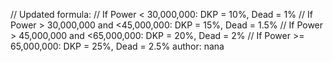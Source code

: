 // Updated formula:
  // If Power < 30,000,000: DKP = 10%, Dead = 1%
  // If Power > 30,000,000 and <45,000,000: DKP = 15%, Dead = 1.5%
  // If Power > 45,000,000 and <65,000,000: DKP = 20%, Dead = 2%
  // If Power >= 65,000,000: DKP = 25%, Dead = 2.5%
  author: nana
